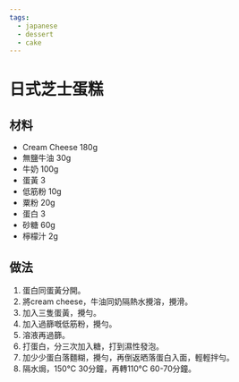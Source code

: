 ```yaml
---
tags:
  - japanese
  - dessert
  - cake
---
```


# 日式芝士蛋糕

## 材料
- Cream Cheese 180g
- 無鹽牛油 30g
- 牛奶 100g
- 蛋黃 3
- 低筋粉 10g
- 粟粉 20g
- 蛋白 3
- 砂糖 60g
- 檸檬汁 2g

## 做法
1. 蛋白同蛋黃分開。
2. 將cream cheese，牛油同奶隔熱水攪溶，攪滑。
3. 加入三隻蛋黃，攪勻。
4. 加入過篩嘅低筋粉，攪勻。
5. 溶液再過篩。
6. 打蛋白，分三次加入糖，打到濕性發泡。
7. 加少少蛋白落麵糊，攪勻，再倒返晒落蛋白入面，輕輕拌勻。
8. 隔水焗，150°C 30分鐘，再轉110°C 60-70分鐘。

